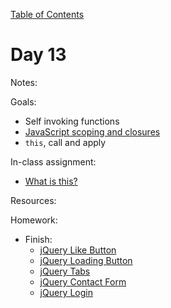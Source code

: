 [Table of Contents](/README.md)

# Day 13

Notes:

Goals:
* Self invoking functions
* [JavaScript scoping and closures](/scoping-closures)
* `this`, call and apply

In-class assignment:
* [What is this?](https://github.com/alarner/what-is-this)


Resources:

Homework:
* Finish:
	* [jQuery Like Button](https://github.com/TIY-Austin-Front-End-Engineering/jquery-like)
	* [jQuery Loading Button](https://github.com/TIY-Austin-Front-End-Engineering/jquery-loading-button)
	* [jQuery Tabs](https://github.com/TIY-Austin-Front-End-Engineering/jquery-tabs)
	* [jQuery Contact Form](https://github.com/TIY-Austin-Front-End-Engineering/jquery-contact-form)
	* [jQuery Login](https://github.com/TIY-Austin-Front-End-Engineering/jquery-login)